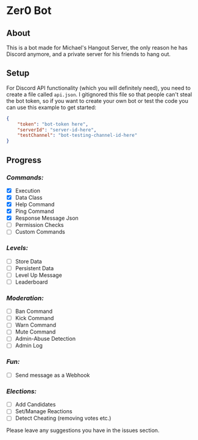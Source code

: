 # Zer0 Bot

## About

This is a bot made for Michael's Hangout Server, the only reason he has Discord anymore, and a private server for his friends to hang out.

## Setup

For Discord API functionality (which you will definitely need), you need to create a file called `api.json`. I gitignored this file so that people can't steal the bot token, so if you want to create your own bot or test the code you can use this example to get started: 
```json
{
    "token": "bot-token here",
    "serverId": "server-id-here",
    "testChannel": "bot-testing-channel-id-here"
}
```

## Progress

### *Commands:*

- [x] Execution
- [x] Data Class
- [x] Help Command
- [x] Ping Command
- [x] Response Message Json
- [ ] Permission Checks
- [ ] Custom Commands

### *Levels:*

- [ ] Store Data
- [ ] Persistent Data
- [ ] Level Up Message
- [ ] Leaderboard

### *Moderation:*

- [ ] Ban Command
- [ ] Kick Command
- [ ] Warn Command
- [ ] Mute Command
- [ ] Admin-Abuse Detection
- [ ] Admin Log

### *Fun:*

- [ ] Send message as a Webhook

### *Elections:*

- [ ] Add Candidates
- [ ] Set/Manage Reactions
- [ ] Detect Cheating (removing votes etc.)

Please leave any suggestions you have in the issues section. 
